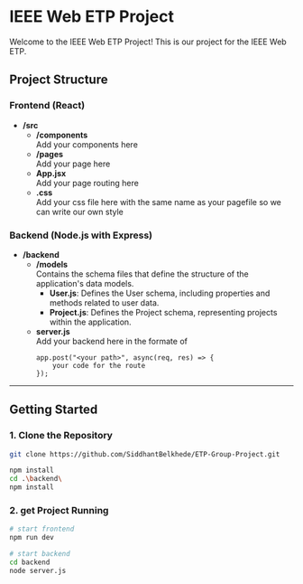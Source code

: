 # IEEE Web ETP Project

Welcome to the IEEE Web ETP Project! This is our project for the IEEE Web ETP.

## Project Structure

### **Frontend (React)**

- **/src**
  - **/components**  
    Add your components here
  - **/pages**  
    Add your page here
  - **App.jsx**  
    Add your page routing here
  - **<page>.css**  
    Add your css file here with the same name as your pagefile so we can write our own style

### **Backend (Node.js with Express)**

- **/backend**
  - **/models**  
    Contains the schema files that define the structure of the application's data models.
    - **User.js**: Defines the User schema, including properties and methods related to user data.
    - **Project.js**: Defines the Project schema, representing projects within the application.
  - **server.js**  
    Add your backend here in the formate of
    ```
    app.post("<your path>", async(req, res) => {
        your code for the route
    });
    ```

---

## Getting Started

### 1. Clone the Repository
```bash
git clone https://github.com/SiddhantBelkhede/ETP-Group-Project.git

npm install
cd .\backend\
npm install

```

### 2. get Project Running
```bash
# start frontend
npm run dev

# start backend
cd backend 
node server.js
